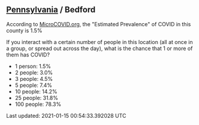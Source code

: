 
## [Pennsylvania](/united-states/pennsylvania) / Bedford

According to [MicroCOVID.org](http://microcovid.org),
the "Estimated Prevalence" of COVID in this county is 1.5%

If you interact with a certain number of people in this location
(all at once in a group, or spread out across the day), what is the chance that
1 or more of them has COVID?

- 1 person: 1.5%
- 2 people: 3.0%
- 3 people: 4.5%
- 5 people: 7.4%
- 10 people: 14.2%
- 25 people: 31.8%
- 100 people: 78.3%

Last updated: 2021-01-15 00:54:33.392028 UTC
